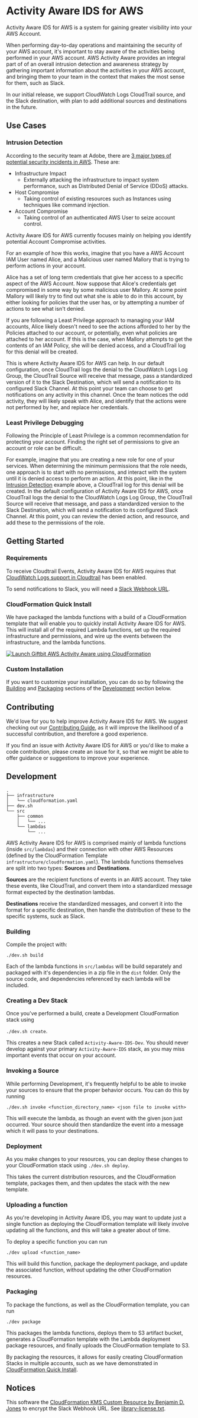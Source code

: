# Activity Aware IDS for AWS

Activity Aware IDS for AWS is a system for gaining greater visibility into your AWS Account.

When performing day-to-day operations and maintaining the security of your AWS account, it's important to stay aware of
the activities being performed in your AWS account. AWS Activity Aware provides an integral part of of an overall
intrusion detection and awareness strategy by gathering important information about the activities in your AWS account,
and bringing them to your team in the context that makes the most sense for them, such as Slack.

In our initial release, we support CloudWatch Logs CloudTrail source, and the Slack destination, with plan to add
additional sources and destinations in the future.


## Use Cases

### Intrusion Detection

According to the security team at Adobe, there are
[3 major types of potential security incidents in AWS](http://www.slideshare.net/AmazonWebServices/you-cant-protect-what-you-cant-see-aws-security-monitoring-compliance-validation-from-adobe-sac309#9).
These are:

* Infrastructure Impact
  * Externally attacking the infrastructure to impact system performance, such as Distributed Denial of Service (DDoS)
  attacks.
* Host Compromise
  * Taking control of existing resources such as Instances using techniques like command injection.
* Account Compromise
  * Taking control of an authenticated AWS User to seize account control.

Activity Aware IDS for AWS currently focuses mainly on helping you identify potential Account Compromise activities.

For an example of how this works, imagine that you have a AWS Account IAM User named Alice, and a Malicious user named
Mallory that is trying to perform actions in your account.

Alice has a set of long term credentials that give her access to a specific aspect of the AWS Account. Now suppose that
Alice's credentials get compromised in some way by some malicious user Mallory. At some point Mallory will likely try
to find out what she is able to do in this account, by either looking for policies that the user has, or by attempting
a number of actions to see what isn't denied.

If you are following a Least Privilege approach to managing your IAM accounts, Alice likely doesn't need to see the
actions afforded to her by the Policies attached to our account, or potentially, even what policies are attached to her
account. If this is the case, when Mallory attempts to get the contents of an IAM Policy, she will be denied access,
and a CloudTrail log for this denial will be created.

This is where Activity Aware IDS for AWS can help. In our default configuration, once CloudTrail logs the denial to the
CloudWatch Logs Log Group, the CloudTrail Source will receive that message, pass a standardized version of it to the
Slack Destination, which will send a notification to its configured Slack Channel. At this point your team can choose
to get notifications on any activity in this channel. Once the team notices the odd activity, they will likely speak
with Alice, and identify that the actions were not performed by her, and replace her credentials.

### Least Privilege Debugging

Following the Principle of Least Privilege is a common recommendation for protecting your account. Finding the right
set of permissions to give an account or role can be difficult.

For example, imagine that you are creating a new role for one of your services. When determining the minimum permissions
that the role needs, one approach is to start with no permissions, and interact with the system until it is denied
access to perform an action. At this point, like in the [Intrusion Detection](#intrusion-detection) example above, a
CloudTrail log for this denial will be created. In the default configuration of Activity Aware IDS for AWS, once
CloudTrail logs the denial to the CloudWatch Logs Log Group, the CloudTrail Source will receive that message, and pass a
standardized version to the Slack Destination, which will send a notification to its configured Slack Channel. At this
point, you can review the denied action, and resource, and add these to the permissions of the role.

## Getting Started

### Requirements

To receive Cloudtrail Events, Activity Aware IDS for AWS requires that 
[CloudWatch Logs support in Cloudtrail](http://docs.aws.amazon.com/awscloudtrail/latest/userguide/send-cloudtrail-events-to-cloudwatch-logs.html)
has been enabled.

To send notifications to Slack, you will need a
[Slack Webhook URL](https://slack.com/apps/A0F7XDUAZ-incoming-webhooks).

### CloudFormation Quick Install

We have packaged the lambda functions with a build of a CloudFormation template that will enable you to quickly install
Activity Aware IDS for AWS. This will install all of the required Lambda functions, set up the required infrastructure
and permissions, and wire up the events between the infrastructure, and the lambda functions.

[![Launch Giftbit AWS Activity Aware using CloudFormation](https://s3.amazonaws.com/cloudformation-examples/cloudformation-launch-stack.png)](https://console.aws.amazon.com/cloudformation/home?#/stacks/new?stackName=AWS-Activity-Aware&templateURL=https://s3-us-west-2.amazonaws.com/giftbit-public-resources/cloudformation/aws-activity-aware/cloudformation/20161223-1823.yaml)

### Custom Installation

If you want to customize your installation, you can do so by following the [Building](#building) and
[Packaging](#packaging) sections of the [Development](#development) section below.


## Contributing

We'd love for you to help improve Activity Aware IDS for AWS. We suggest checking out our
[Contributing Guide](https://github.com/Giftbit/activity-aware-ids-aws/blob/master/CONTRIBUTING.md), as it will improve
the likelihood of a successful contribution, and therefore a good experience.

If you find an issue with Activity Aware IDS for AWS or you'd like to make a code contribution, please create an issue
for it, so that we might be able to offer guidance or suggestions to improve your experience.


## Development

```
.
├── infrastructure
│   └── cloudformation.yaml
├── dev.sh
└── src
    ├── common
    │   └── ...
    └── lambdas
        └── ...
```

AWS Activity Aware IDS for AWS is comprised mainly of lambda functions (inside `src/lambdas`) and their connection with
other AWS Resources (defined by the CloudFormation Template `infrastructure/cloudformation.yaml`). The lambda functions
themselves are split into two types: **Sources** and **Destinations**.

**Sources** are the recipient functions of events in an AWS account. They take these events, like CloudTrail, and
convert them into a standardized message format expected by the destination lambdas.

**Destinations** receive the standardized messages, and convert it into the format for a specific destination, then
handle the distribution of these to the specific systems, suck as Slack.

### Building

Compile the project with:

`./dev.sh build`

Each of the lambda functions in `src/lambdas` will be build separately and packaged with it's dependencies in a zip file
in the `dist` folder. Only the source code, and dependencies referenced by each lambda will be included.

### Creating a Dev Stack

Once you've performed a build, create a Development CloudFormation stack using

`./dev.sh create`.

This creates a new Stack called `Activity-Aware-IDS-Dev`. You should never develop against your primary
`Activity-Aware-IDS` stack, as you may miss important events that occur on your account.

### Invoking a Source

While performing Development, it's frequently helpful to be able to invoke your sources to ensure that the proper
behavior occurs. You can do this by running

`./dev.sh invoke <function_directory_name> <json file to invoke with>`

This will execute the lambda, as though an event with the given json just occurred. Your source should then standardize
the event into a message which it will pass to your destinations.

### Deployment

As you make changes to your resources, you can deploy these changes to your CloudFormation stack using
`./dev.sh deploy`.

This takes the current distribution resources, and the CloudFormation template, packages them, and then updates the
stack with the new template.

### Uploading a function

As you're developing in Activity Aware IDS, you may want to update just a single function as deploying the
CloudFormation template will likely involve updating all the functions, and this will take a greater about of time.

To deploy a specific function you can run

`./dev upload <function_name>`

This will build this function, package the deployment package, and update the associated function, without updating the
other CloudFormation resources.

### Packaging

To package the functions, as well as the CloudFormation template, you can run

`./dev package`

This packages the lambda functions, deploys them to S3 artifact bucket, generates a CloudFormation template with the
Lambda deployment package resources, and finally uploads the CloudFormation template to S3.

By packaging the resources, it allows for easily creating CloudFormation Stacks in multiple accounts, such as we have
demonstrated in [CloudFormation Quick Install](#cloudformation-quick-install).

## Notices

This software the
[CloudFormation KMS Custom Resource by Benjamin D. Jones](https://github.com/Giftbit/lambda-backed-cloud-formation-kms-encryption)
to encrypt the Slack Webhook URL. See
[library-license.txt](https://github.com/Giftbit/giftbit-aws-activity-aware/blob/master/library-license.txt).
